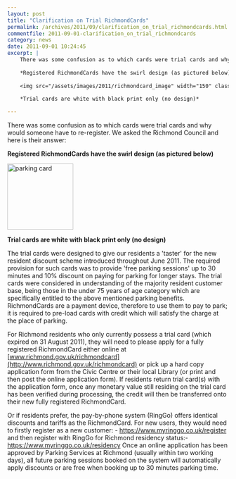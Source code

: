 ```yaml
---
layout: post
title: "Clarification on Trial RichmondCards"
permalink: /archives/2011/09/clarification_on_trial_richmondcards.html
commentfile: 2011-09-01-clarification_on_trial_richmondcards
category: news
date: 2011-09-01 10:24:45
excerpt: |
    There was some confusion as to which cards were trial cards and why would someone have to re-register.  We asked the Richmond Council and here is their answer:
    
    *Registered RichmondCards have the swirl design (as pictured below)*
    
    <img src="/assets/images/2011/richmondcard_image" width="150" class="center" alt="parking card" />
    
    *Trial cards are white with black print only (no design)*

---
```


There was some confusion as to which cards were trial cards and why would someone have to re-register. We asked the Richmond Council and here is their answer:

**Registered RichmondCards have the swirl design (as pictured below)**

<img src="/assets/images/2011/richmondcard_image" width="150" class="center" alt="parking card" />

**Trial cards are white with black print only (no design)**

The trial cards were designed to give our residents a 'taster' for the new resident discount scheme introduced throughout June 2011. The required provision for such cards was to provide 'free parking sessions' up to 30 minutes and 10% discount on paying for parking for longer stays. The trial cards were considered in understanding of the majority resident customer base, being those in the under 75 years of age category which are specifically entitled to the above mentioned parking benefits. RichmondCards are a payment device, therefore to use them to pay to park; it is required to pre-load cards with credit which will satisfy the charge at the place of parking.

For Richmond residents who only currently possess a trial card (which expired on 31 August 2011), they will need to please apply for a fully registered RichmondCard either online at [www.richmond.gov.uk/richmondcard](http://www.richmond.gov.uk/richmondcard) or pick up a hard copy application form from the Civic Centre or their local Library (or print and then post the online application form). If residents return trial card(s) with the application form, once any monetary value still residing on the trial card has been verified during processing, the credit will then be transferred onto their new fully registered RichmondCard.

Or if residents prefer, the pay-by-phone system (RingGo) offers identical discounts and tariffs as the RichmondCard. For new users, they would need to firstly register as a new customer: - https://www.myringgo.co.uk/register and then register with RingGo for Richmond residency status:- https://www.myringgo.co.uk/residency Once an online application has been approved by Parking Services at Richmond (usually within two working days), all future parking sessions booked on the system will automatically apply discounts or are free when booking up to 30 minutes parking time.
